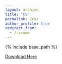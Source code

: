 ```yaml
---
layout: archive
title: "CV"
permalink: /cv/
author_profile: true
redirect_from:
  - /resume
---
```


{% include base_path %}

[Download Here](/files/CV.pdf)
